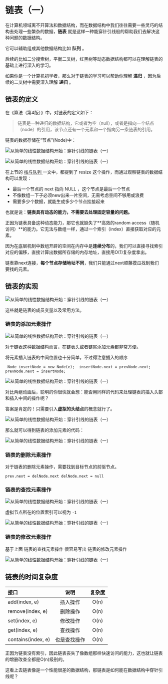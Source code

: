 # 链表（一）



在计算机领域离不开算法和数据结构，而在数据结构中我们往往需要一些灵巧的结构去处理一些繁杂的数据，**链表** 就是这样一种能穿针引线般的帮助我们去解决这种问题的数据结构。

它可以辅助组成其他数据结构比如 **队列** 。

后续的比如二分搜索树，平衡二叉树，红黑树等动态数据结构都可以在理解链表的基础上进行深入的学习。

如果你是一个计算机初学者，那么对于链表的学习可以帮助你理解 **递归** ，因为后续的二叉树中需要深入理解 **递归** 。

## 链表的定义

在《算法（第4版）》中，对链表的定义如下：

> 链表是一种递归的数据结构，它或者为空（null），或者是指向一个结点（node）的引用，该节点还有一个元素和一个指向另一条链表的引用。

链表的数据存储在“节点”(Node)中：

![从简单的线性数据结构开始：穿针引线的链表（一）](http://www.cxyxiaowu.com/wp-content/uploads/2019/10/1571058295-054562b182797d8.png)

![从简单的线性数据结构开始：穿针引线的链表（一）](http://www.cxyxiaowu.com/wp-content/uploads/2019/10/1571058295-9d0acb68b0dc02c.png)

在上节的 [栈与队列 ](http://mp.weixin.qq.com/s?__biz=MzUyNjQxNjYyMg==&mid=2247484111&idx=1&sn=2d3fe1bec05df212f17ed20d4924f492&chksm=fa0e6d4ecd79e458c800d028f43d21994021738a85aa7e4ca659a8530e1c5e3fd14b9ef0c5ea&scene=21#wechat_redirect)一文中，都提到了 resize 这个操作，而通过观察链表的数据结构可以发现：

- 最后一个节点的 next 指向 NULL ，这个节点是最后一个节点
- 不像数组一下子必须new出来一片空间，无需考虑空间不够用或浪费
- 需要多少个数据，就能生成多少个节点挂接起来

也就是说：**链表具有动态的能力，不需要去处理固定容量的问题。**

正因为链表具备这种动态能力，那它也就缺失了**高效的random access（随机访问）**的能力。它无法与数组一样，通过一个索引（index）直接获取对应的元素。

因为在底层机制中数组开辟的空间在内存中是**连续分布**的，我们可以直接寻找索引对应的偏移，直接计算出数据所存储的内存地址，直接用O(1)复杂度拿出。

链表靠next连接，**每个节点存储地址不同**，我们只能通过next顺藤摸瓜找到我们要找的元素。

## 链表的实现

![从简单的线性数据结构开始：穿针引线的链表（一）](http://www.cxyxiaowu.com/wp-content/uploads/2019/10/1571058296-58f1392fac26ecf.jpg)

这些就是链表的成员变量以及常用方法。

### 链表的添加元素操作

![从简单的线性数据结构开始：穿针引线的链表（一）](http://www.cxyxiaowu.com/wp-content/uploads/2019/10/1571058296-aa133ce3b1fcb4f.gif)

对于链表这种数据结构而言，在链表头或者链尾添加元素都非常方便。

将元素插入链表的中间位置也十分简单，不过得注意插入的顺序

```
 Node insertNode = new Node(e);  insertNode.next = prevNode.next;  prevNode.next = insertNode;
```

![从简单的线性数据结构开始：穿针引线的链表（一）](http://www.cxyxiaowu.com/wp-content/uploads/2019/10/1571058297-fe1388b98b0dcf0.gif)

对比两组动画后，聪明的你很快就会想：能否用同样的代码来处理链表的插入头部和插入中间的操作呢？

答案是肯定的！只需要引入**虚拟的头结点**的概念就行了。

![从简单的线性数据结构开始：穿针引线的链表（一）](http://www.cxyxiaowu.com/wp-content/uploads/2019/10/1571058297-0acbbe58a802d2c.png)

那么就可以得到链表的添加元素的代码：

![从简单的线性数据结构开始：穿针引线的链表（一）](http://www.cxyxiaowu.com/wp-content/uploads/2019/10/1571058298-258b92dd4edb515.jpg)

### 链表的删除元素操作

对于链表的删除元素操作，需要找到目标节点的前驱节点。

```
prev.next = delNode.next delNode.next = null
```

### 链表的查找元素操作

![从简单的线性数据结构开始：穿针引线的链表（一）](http://www.cxyxiaowu.com/wp-content/uploads/2019/10/1571058299-edfeb13e5184aea.gif)

虚拟节点所在的位置索引可以视为 `-1`

![从简单的线性数据结构开始：穿针引线的链表（一）](http://www.cxyxiaowu.com/wp-content/uploads/2019/10/1571058299-7d67d7a2893b5d1.jpg)

### 链表的修改元素操作

基于上面 链表的查找元素操作 很容易写出 链表的修改元素操作

![从简单的线性数据结构开始：穿针引线的链表（一）](http://www.cxyxiaowu.com/wp-content/uploads/2019/10/1571058300-2a7f522f96787d6.png)

## 链表的时间复杂度

| 接口               |     说明     | 复杂度 |
| :----------------- | :----------: | :----: |
| add(index, e)      |   插入操作   |  O(n)  |
| remove(index, e)   |   删除操作   |  O(n)  |
| set(index, e)      |   修改操作   |  O(n)  |
| get(index, e)      |   查找操作   |  O(n)  |
| contains(index, e) | 也是查找操作 |  O(n)  |

正因为链表没有索引，因此链表丧失了像数组那样快速访问的能力，这也就让链表的增删改查全都是O(n)级别的。

这看上去链表像是一个性能很差的数据结构，那链表是如何能在数据结构中穿针引线呢？